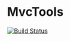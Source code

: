 # MvcTools 
[![Build Status](https://travis-ci.org/hco/MvcTools.svg?branch=master)](https://travis-ci.org/hco/MvcTools)
